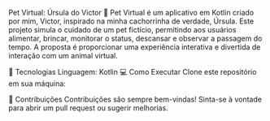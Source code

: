 Pet Virtual: Úrsula do Victor 🐾
Pet Virtual é um aplicativo em Kotlin criado por mim, Victor, inspirado na minha cachorrinha de verdade, Úrsula. Este projeto simula o cuidado de um pet fictício, permitindo aos usuários alimentar, brincar, monitorar o status, descansar e observar a passagem do tempo. A proposta é proporcionar uma experiência interativa e divertida de interação com um animal virtual.

🚀 Tecnologias
Linguagem: Kotlin
💻 Como Executar
Clone este repositório em sua máquina:


🤝 Contribuições
Contribuições são sempre bem-vindas! Sinta-se à vontade para abrir um pull request ou sugerir melhorias.
